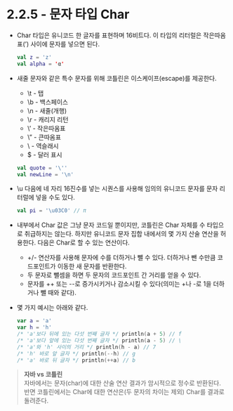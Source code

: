 # 2.2.5 - 문자 타입 Char

- Char 타입은 유니코드 한 글자를 표현하며 16비트다. 이 타입의 리터럴은 작은따옴표(’) 사이에 문자를 넣으면 된다.
    
    ```kotlin
    val z = 'z'
    val alpha = 'α'
    ```
    
- 새줄 문자와 같은 특수 문자를 위해 코틀린은 이스케이프(escape)를 제공한다.
    - \t - 탭
    - \b - 백스페이스
    - \n - 새줄(개행)
    - \r - 캐리지 리턴
    - \’ - 작은따옴표
    - \” - 큰따옴표
    - \\ - 역슬래시
    - \$ - 달러 표시
    
    ```kotlin
    val quote = '\''
    val newLine = '\n'
    ```
    
- \u 다음에 네 자리 16진수를 넣는 시퀀스를 사용해 임의의 유니코드 문자를 문자 리터럴에 넣을 수도 있다.
    
    ```kotlin
    val pi = '\u03C0' // π
    ```
    
- 내부에서 Char 값은 그냥 문자 코드일 뿐이지만, 코틀린은 Char 자체를 수 타입으로 취급하지는 않는다. 하지만 유니코드 문자 집합 내에서의 몇 가지 산술 연산을 허용한다. 다음은 Char로 할 수 있는 연산이다.
    - +/- 연산자를 사용해 문자에 수를 더하거나 뺄 수 있다. 더하거나 뺀 수만큼 코드포인트가 이동한 새 문자를 반환한다.
    - 두 문자로 뺄셈을 하면 두 문자의 코드포인트 간 거리를 얻을 수 있다.
    - 문자를 ++ 또는 --로 증가시키거나 감소시킬 수 있다(의미는 +나 -로 1을 더하거나 뺄 때와 같다).
- 몇 가지 예시는 아래와 같다.
    
    ```kotlin
    var a = 'a'
    var h = 'h'
    /* 'a'보다 뒤에 있는 다섯 번째 글자 */ println(a + 5) // f
    /* 'a'보다 앞에 있는 다섯 번째 글자 */ println(a - 5) // \
    /* 'a'와 'h' 사이의 거리 */ println(h - a) // 7
    /* 'h' 바로 앞 글자 */ println(--h) // g
    /* 'a' 바로 뒤 글자 */ println(++a) // b
    ```
    

> **자바 vs 코틀린**  
자바에서는 문자(char)에 대한 산술 연산 결과가 암시적으로 정수로 반환된다. 반면 코틀린에서는 Char에 대한 연산은(두 문자의 차이는 제외) Char를 결과로 돌려준다.
>